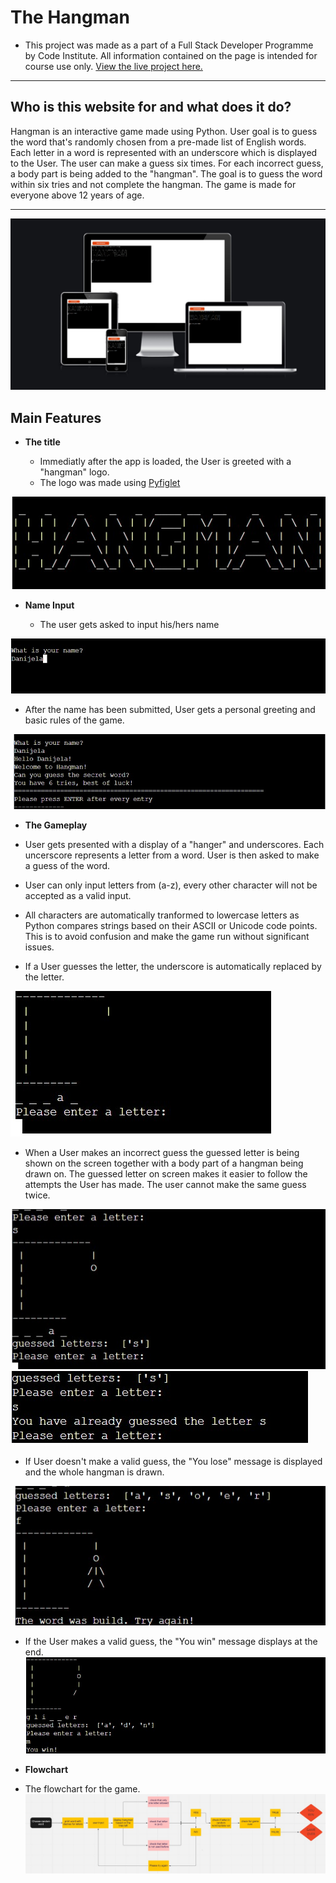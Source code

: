 # The Hangman
- This project was made as a part of a Full Stack Developer Programme by Code Institute. All information contained on the page is intended for course use only.
[View the live project here.](https://the-hangman-x.herokuapp.com/)
-----
## Who is this website for and what does it do? 

Hangman is an interactive game made using Python. User goal is to guess the word that's randomly chosen from a pre-made list of English words. Each letter in a word is represented with an underscore which is displayed to the User. The user can make a guess six times. For each incorrect guess, a body part is being added to the "hangman". The goal is to guess the word within six tries and not complete the hangman. The game is made for everyone above 12 years of age. 

-----
![App Screenshot](wireframes/images/responsive.jpg)
## Main Features
- __The title__

    - Immediatly after the app is loaded, the User is greeted with a "hangman" logo.
    - The logo was made using [Pyfiglet](https://pypi.org/project/pyfiglet/0.7/)

![App Screenshot](wireframes/images/logo.jpg)

- __Name Input__

  - The user gets asked to input his/hers name

![App Screenshot](wireframes/images/name.jpg)

  - After the name has been submitted, User gets a personal greeting and basic rules of the game.
  
![App Screenshot](wireframes/images/name-2.jpg)

- __The Gameplay__

 - User gets presented with a display of a "hanger" and underscores. Each uncerscore represents a letter from a word. User is then asked to make a guess of the word.
 - User can only input letters from (a-z), every other character will not be accepted as a valid input.
 - All characters are automatically tranformed to lowercase letters as Python compares strings based on their ASCII or Unicode  code points. This is to avoid confusion and make the game run without significant issues.
- If a User guesses the letter, the underscore is automatically replaced by the letter.

 ![App Screenshot](wireframes/images/enter-a-letter.jpg)


 - When a User makes an incorrect guess the guessed letter is being shown on the screen together with a body part of a hangman being drawn on. The guessed letter on screen makes it easier to follow the attempts the User has made. The user cannot make the same guess twice.

 ![App Screenshot](wireframes/images/wrong-letter.jpg)
 ![App Screenshot](wireframes/images/guessed-letter.jpg)

- If User doesn't make a valid guess, the "You lose" message is displayed and the whole hangman is drawn.

 ![App Screenshot](wireframes/images/not-guessed.jpg)

- If the User makes a valid guess, the "You win" message displays at the end.
 ![App Screenshot](wireframes/images/guessed-word.jpg)

 - __Flowchart__

  - The flowchart for the game.
![App Screenshot](wireframes/images/flow-chart.jpg)














